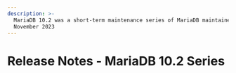 ```yaml
---
description: >-
  MariaDB 10.2 was a short-term maintenance series of MariaDB maintained until
  November 2023
---
```


# Release Notes - MariaDB 10.2 Series

